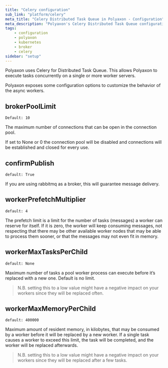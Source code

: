 ```yaml
---
title: "Celery configuration"
sub_link: "platform/celery"
meta_title: "Celery Distributed Task Queue in Polyaxon - Configuration"
meta_description: "Polyaxon's Celery Distributed Task Queue configuration."
tags:
    - configuration
    - polyaxon
    - kubernetes
    - broker
    - celery
sidebar: "setup"
---
```


Polyaxon uses Celery for Distributed Task Queue.
This allows Polyaxon to execute tasks concurrently on a single or more worker servers.

Polyaxon exposes some configuration options to customize the behavior of the async workers.


## brokerPoolLimit

`Default: 10`

The maximum number of connections that can be open in the connection pool.

If set to None or 0 the connection pool will be disabled and connections will be established and closed for every use.


## confirmPublish

`default: True`

If you are using rabbitmq as a broker, this will guarantee message delivery.

## workerPrefetchMultiplier

`default: 4`

The prefetch limit is a limit for the number of tasks (messages) a worker can reserve for itself.
If it is zero, the worker will keep consuming messages, not respecting that there may be other available worker nodes that may be able to process them sooner,
or that the messages may not even fit in memory.


## workerMaxTasksPerChild

`default: None`

Maximum number of tasks a pool worker process can execute before it’s replaced with a new one. Default is no limit.

> N.B. setting this to a low value might have a negative impact on your workers since they will be replaced often.

## workerMaxMemoryPerChild

`default: 400000`

Maximum amount of resident memory, in kilobytes, that may be consumed by a worker before it will be replaced by a new worker.
If a single task causes a worker to exceed this limit, the task will be completed, and the worker will be replaced afterwards.

> N.B. setting this to a low value might have a negative impact on your workers since they will be replaced after a few tasks.
